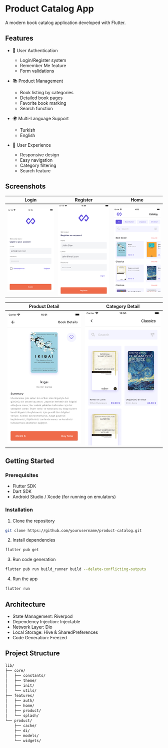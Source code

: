 # Product Catalog App

A modern book catalog application developed with Flutter.

## Features

- 🔐 User Authentication
  - Login/Register system
  - Remember Me feature
  - Form validations
  
- 📚 Product Management
  - Book listing by categories
  - Detailed book pages
  - Favorite book marking
  - Search function
  
- 🌍 Multi-Language Support
  - Turkish
  - English
  
- 💫 User Experience
  - Responsive design
  - Easy navigation
  - Category filtering
  - Search feature

## Screenshots

| Login | Register | Home |
|:---:|:---:|:---:|
| ![Login](assets/app/login.png) | ![Register](assets/app/register.png) | ![Home](assets/app/home.png) |

| Product Detail | Category Detail |
|:---:|:---:|
| ![Product Detail](assets/app/product_detail.png) | ![Category Detail](assets/app/category_detail.png) |

## Getting Started

### Prerequisites

- Flutter SDK
- Dart SDK
- Android Studio / Xcode (for running on emulators)

### Installation

1. Clone the repository
```bash
git clone https://github.com/yourusername/product-catalog.git
```

2. Install dependencies
```bash
flutter pub get
```

3. Run code generation
```bash
flutter pub run build_runner build --delete-conflicting-outputs
```

4. Run the app
```bash
flutter run
```

## Architecture

- State Management: Riverpod
- Dependency Injection: Injectable
- Network Layer: Dio
- Local Storage: Hive & SharedPreferences
- Code Generation: Freezed

## Project Structure

```
lib/
├── core/
│   ├── constants/
│   ├── theme/
│   ├── init/
│   └── utils/
├── features/
│   ├── auth/
│   ├── home/
│   ├── product/
│   └── splash/
└── product/
    ├── cache/
    ├── di/
    ├── models/
    └── widgets/
```